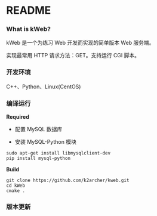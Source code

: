 # README


### **What is kWeb?**

kWeb 是一个为练习 Web 开发而实现的简单版本 Web 服务端。

实现最常用 HTTP 请求方法：GET。支持运行 CGI 脚本。

### 开发环境
C++、Python、Linux(CentOS)

### 编译运行

**Required**
* 配置 MySQL 数据库

* 安装 MySQL-Python 模块

```shell
sudo apt-get install libmysqlclient-dev
pip install mysql-python
```

**Build**

```shell
git clone https://github.com/k2archer/kweb.git
cd kWeb
cmake .
```
### 版本更新

